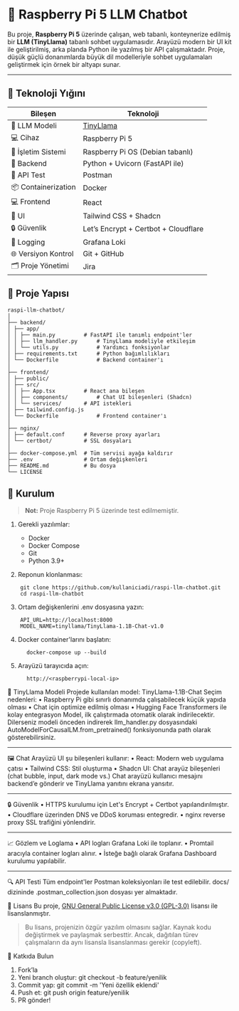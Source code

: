 # 🤖 Raspberry Pi 5 LLM Chatbot

Bu proje, **Raspberry Pi 5** üzerinde çalışan, web tabanlı, konteynerize edilmiş bir **LLM (TinyLlama)** tabanlı sohbet uygulamasıdır. Arayüzü modern bir UI kit ile geliştirilmiş, arka planda Python ile yazılmış bir API çalışmaktadır. Proje, düşük güçlü donanımlarda büyük dil modelleriyle sohbet uygulamaları geliştirmek için örnek bir altyapı sunar.

---

## 📌 Teknoloji Yığını

| Bileşen              | Teknoloji                              	     |
|----------------------|-----------------------------------------------|
| 🧠 LLM Modeli       | [TinyLlama](https://huggingface.co/TinyLlama) |
| 💻 Cihaz            | Raspberry Pi 5                                |
| 🐧 İşletim Sistemi  | Raspberry Pi OS (Debian tabanlı)              |
| 🔧 Backend          | Python + Uvicorn (FastAPI ile)                |
| 🧪 API Test         | Postman                                       |
| 📦 Containerization | Docker                                        |
| 💻 Frontend         | React                                         |
| 🎨 UI               | Tailwind CSS + Shadcn                         |
| 🔒 Güvenlik         | Let’s Encrypt + Certbot + Cloudflare          |
| 📜 Logging          | Grafana Loki                                  |
| 🌐 Versiyon Kontrol | Git + GitHub                                  |
| 🗂️ Proje Yönetimi   | Jira                                          |


## 📁 Proje Yapısı
```
raspi-llm-chatbot/
│
├── backend/
│ ├── app/
│ │ ├── main.py 		# FastAPI ile tanımlı endpoint'ler
│ │ ├── llm_handler.py		# TinyLlama modeliyle etkileşim
│ │ └── utils.py 			# Yardımcı fonksiyonlar
│ ├── requirements.txt 		# Python bağımlılıkları
│ └── Dockerfile 			# Backend container'ı
│
├── frontend/
│ ├── public/
│ ├── src/
│ │ ├── App.tsx 		# React ana bileşen
│ │ ├── components/ 		# Chat UI bileşenleri (Shadcn)
│ │ └── services/ 		# API istekleri
│ ├── tailwind.config.js
│ └── Dockerfile 			# Frontend container'ı
│
├── nginx/
│ ├── default.conf 		# Reverse proxy ayarları
│ └── certbot/ 			# SSL dosyaları
│
├── docker-compose.yml 	# Tüm servisi ayağa kaldırır
├── .env 				# Ortam değişkenleri
├── README.md 			# Bu dosya
└── LICENSE
```

## 🚀 Kurulum
> **Not:** Proje Raspberry Pi 5 üzerinde test edilmemiştir.
1. Gerekli yazılımlar:
   - Docker
   - Docker Compose
   - Git
   - Python 3.9+

2. Reponun klonlanması:
```
    git clone https://github.com/kullaniciadi/raspi-llm-chatbot.git
    cd raspi-llm-chatbot
```
3.	Ortam değişkenlerini .env dosyasına yazın:
```
   	API_URL=http://localhost:8000
   	MODEL_NAME=tinyllama/TinyLlama-1.1B-Chat-v1.0
```
4.	Docker container'larını başlatın:
```
	  docker-compose up --build
```
5.	Arayüzü tarayıcıda açın:
```
	  http://<raspberrypi-local-ip>
```
🧠 TinyLlama Modeli
Projede kullanılan model: TinyLlama-1.1B-Chat
Seçim nedenleri:
•	Raspberry Pi gibi sınırlı donanımda çalışabilecek küçük yapıda olması
•	Chat için optimize edilmiş olması
•	Hugging Face Transformers ile kolay entegrasyon
Model, ilk çalıştırmada otomatik olarak indirilecektir. Dilerseniz modeli önceden indirerek llm_handler.py dosyasındaki AutoModelForCausalLM.from_pretrained() fonksiyonunda path olarak gösterebilirsiniz.
________________________________________
🖼️ Chat Arayüzü
UI şu bileşenleri kullanır:
•	React: Modern web uygulama çatısı
•	Tailwind CSS: Stil oluşturma
•	Shadcn UI: Chat arayüz bileşenleri (chat bubble, input, dark mode vs.)
Chat arayüzü kullanıcı mesajını backend’e gönderir ve TinyLlama yanıtını ekrana yansıtır.
________________________________________
🔒 Güvenlik
•	HTTPS kurulumu için Let's Encrypt + Certbot yapılandırılmıştır.
•	Cloudflare üzerinden DNS ve DDoS koruması entegredir.
•	nginx reverse proxy SSL trafiğini yönlendirir.
________________________________________
📈 Gözlem ve Loglama
•	API logları Grafana Loki ile toplanır.
•	Promtail aracıyla container logları alınır.
•	İsteğe bağlı olarak Grafana Dashboard kurulumu yapılabilir.
________________________________________
🔍 API Testi
Tüm endpoint'ler Postman koleksiyonları ile test edilebilir. docs/ dizininde .postman_collection.json dosyası yer almaktadır.

📜 Lisans
Bu proje, [GNU General Public License v3.0 (GPL-3.0)](https://www.gnu.org/licenses/gpl-3.0.html) lisansı ile lisanslanmıştır.
> Bu lisans, projenizin özgür yazılım olmasını sağlar. Kaynak kodu değiştirmek ve paylaşmak serbesttir. Ancak, dağıtılan türev çalışmaların da aynı lisansla lisanslanması gerekir (copyleft).


🤝 Katkıda Bulun
1.	Fork’la
2.	Yeni branch oluştur: git checkout -b feature/yenilik
3.	Commit yap: git commit -m 'Yeni özellik eklendi'
4.	Push et: git push origin feature/yenilik
5.	PR gönder!

